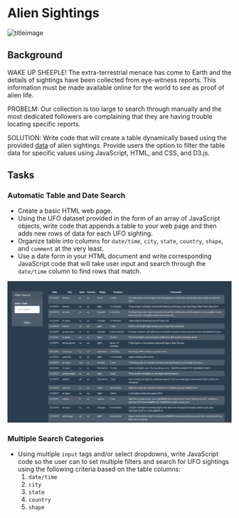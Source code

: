 # Alien Sightings

![titleimage](nasa.png)

## Background
WAKE UP SHEEPLE! The extra-terrestrial menace has come to Earth and the details of sightings have been collected from eye-witness reports. This information must be made available online for the world to see as proof of alien life. 

PROBELM: Our collection is too large to search through manually and the most dedicated followers are complaining that they are having trouble locating specific reports. 

SOLUTION: Write code that will create a table dynamically based using the provided [data](StarterCode/static/js/data.js) of alien sightings. Provide users the option to filter the table data for specific values using JavaScript, HTML, and CSS, and D3.js. 

## Tasks
### Automatic Table and Date Search
* Create a basic HTML web page.
* Using the UFO dataset provided in the form of an array of JavaScript objects, write code that appends a table to your web page and then adds new rows of data for each UFO    sighting. 
* Organize table into columns for `date/time`, `city`, `state`, `country`, `shape`, and `comment` at the very least.
* Use a date form in your HTML document and write corresponding JavaScript code that will take user input and search through the `date/time` column to find rows that match.

![datetime](datetime.png)

### Multiple Search Categories 
* Using multiple `input` tags and/or select dropdowns, write JavaScript code so the user can to set multiple filters and search for UFO sightings using the following criteria based on the table columns:
  1. `date/time`
  2. `city`
  3. `state`
  4. `country`
  5. `shape`


